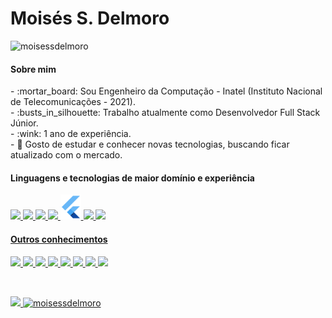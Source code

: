 <h1>Moisés S. Delmoro</h1>
<p align="left">
    <img src="https://komarev.com/ghpvc/?username=moisessdelmoro" alt="moisessdelmoro" />
</p>
   
<h4>
    <p align="left">
        <b> Sobre mim </b>
</h4>
- :mortar_board: Sou Engenheiro da Computação - Inatel (Instituto Nacional de Telecomunicações - 2021).<br>
- :busts_in_silhouette: Trabalho atualmente como Desenvolvedor Full Stack Júnior.<br>
-  :wink: 1 ano de experiência.<br/> 
- 🔭 Gosto de estudar e conhecer novas tecnologias, buscando ficar atualizado com o mercado. <br> 
 
<h4><p align="left"><b>Linguagens e tecnologias de maior domínio e experiência</b> <br></h4>
<p>
    <a href="https://developer.mozilla.org/pt-BR/docs/Web/JavaScript" target="_blank"><img height="40" src="https://upload.wikimedia.org/wikipedia/commons/thumb/9/99/Unofficial_JavaScript_logo_2.svg/800px-Unofficial_JavaScript_logo_2.svg.png"/>   
    <a href="https://pt-br.reactjs.org/" target="_blank"><img height="40" src="https://angeloocana.com/imgs/react.svg"/> 
    <a href="https://www.python.org/" target="_blank"><img height="40" src="https://upload.wikimedia.org/wikipedia/commons/thumb/c/c3/Python-logo-notext.svg/1024px-Python-logo-notext.svg.png"/>
    <a href="https://www.djangoproject.com/" target="_blank"><img height="40" src="https://cdn.worldvectorlogo.com/logos/django.svg"/>
    <a href="https://flutter.dev/" target="_blank"><img height="40" src="https://raw.githubusercontent.com/dnfield/flutter_svg/7d374d7107561cbd906d7c0ca26fef02cc01e7c8/example/assets/flutter_logo.svg?sanitize=true"/> 
    <a href="https://dart.dev/" target="_blank"><img height="40" src="https://cdnlogo.com/logos/d/66/dart.svg"/> 
    <a href="https://nodejs.org/en/" target="_blank"><img height="40" src="https://seeklogo.com/images/N/nodejs-logo-FBE122E377-seeklogo.com.png"/>
</p>
<h4><p align="left"><b>Outros conhecimentos</b> <br></h4>
<p>
    <a href="https://nextjs.org/" target="_blank"><img height="40" src="https://cdn.aglty.io/bwql7jyk/Attachments/NewItems/image_20211214122557_0.png"/>
    <a href="https://www.typescriptlang.org/" target="_blank"><img height="40" src="https://upload.wikimedia.org/wikipedia/commons/thumb/4/4c/Typescript_logo_2020.svg/1200px-Typescript_logo_2020.svg.png"/>
    <a href="https://www.cypress.io/" target="_blank"><img height="40" src="https://logodix.com/logo/1861733.png"/>
    <a href="https://www.devmedia.com.br/o-que-e-o-html5/25820" target="_blank"><img height="40" src="https://upload.wikimedia.org/wikipedia/commons/thumb/6/61/HTML5_logo_and_wordmark.svg/2048px-HTML5_logo_and_wordmark.svg.png"/> 
    <a href="https://www.w3schools.com/css/" target="_blank"><img height="40" src="https://upload.wikimedia.org/wikipedia/commons/thumb/d/d5/CSS3_logo_and_wordmark.svg/1200px-CSS3_logo_and_wordmark.svg.png"/> 
    <a href="https://docs.microsoft.com/pt-br/cpp/cpp/?view=msvc-160" target="_blank"><img height="40" src="https://upload.wikimedia.org/wikipedia/commons/thumb/1/18/ISO_C%2B%2B_Logo.svg/1822px-ISO_C%2B%2B_Logo.svg.png"/> 
    <a href="https://www.java.com/pt-BR/" target="_blank"><img height="40" src="https://seeklogo.com/images/J/java-logo-7F8B35BAB3-seeklogo.com.png"/>
    <a href="https://www.mysql.com/" target="_blank"><img height="40" src="https://seeklogo.com/images/M/mysql-logo-69B39F7D18-seeklogo.com.png"/> 
</p>
<br>
<p>
    <a href="https://github-readme-stats.vercel.app/api?username=moisessdelmoro&show_icons=true&theme=dark" target="_blank"><img height="188" src="https://github-readme-stats.vercel.app/api?username=moisessdelmoro&show_icons=true&theme=dark" /> 
    <a href="https://github-readme-stats.vercel.app/api/top-langs/?username=moisessdelmoro&hide=jupyter%20notebook&exclude_repo=ExerciciosM109&langs_count=8&layout=compact&theme=dark" target="_blank"><img height="188" src="https://github-readme-stats.vercel.app/api/top-langs/?username=moisessdelmoro&hide=jupyter%20notebook&exclude_repo=ExerciciosM109,PayFlow&langs_count=8&layout=compact&theme=dark" alt="moisessdelmoro" />
<br /> 
</p>

